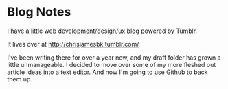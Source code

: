 Blog Notes
==========

I have a little web development/design/ux blog powered by Tumblr. 

It lives over at http://chrisjamesbk.tumblr.com/

I've been writing there for over a year now, and my draft folder has grown a little unmanageable. I decided to move over some of my more fleshed out article ideas into a text editor. And now I'm going to use Github to back them up.
